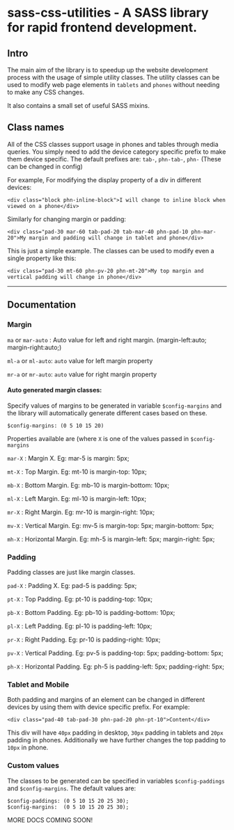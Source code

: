 sass-css-utilities - A SASS library for rapid frontend development.
==============

## Intro

The main aim of the library is to speedup up the website development process with the usage of simple utility classes.
The utility classes can be used to modify web page elements in `tablets` and `phones` without needing to make any CSS changes.

It also contains a small set of useful SASS mixins.

## Class names

All of the CSS classes support usage in phones and tables through media queries. You simply need to add the device category specific prefix to make them device specific. The default prefixes are: `tab-`, `phn-tab-`, `phn-` (These can be changed in config)

For example, For  modifying the display property of a div in different devices:

    <div class="block phn-inline-block">I will change to inline block when viewed on a phone</div>

Similarly for changing margin or padding:

    <div class="pad-30 mar-60 tab-pad-20 tab-mar-40 phn-pad-10 phn-mar-20">My margin and padding will change in tablet and phone</div>

This is just a simple example. The classes can be used to modify even a single property like this:

    <div class="pad-30 mt-60 phn-pv-20 phn-mt-20">My top margin and vertical padding will change in phone</div>


----------
## Documentation

### Margin
`ma` or `mar-auto` : Auto value for left and right margin. (margin-left:auto; margin-right:auto;)

`ml-a` or `ml-auto`: `auto` value for left margin property

`mr-a` or `mr-auto`: `auto` value for right margin property

#### Auto generated margin classes:
Specify values of margins to be generated in variable `$config-margins` and the library will automatically generate different cases based on these. 

    $config-margins: (0 5 10 15 20)

Properties available are (where `X` is one of the values passed in `$config-margins`

`mar-X` : Margin X. Eg: mar-5 is margin: 5px;

`mt-X` : Top Margin. Eg: mt-10 is margin-top: 10px;

`mb-X` : Bottom Margin. Eg: mb-10 is margin-bottom: 10px;

`ml-X` : Left Margin. Eg: ml-10 is margin-left: 10px;

`mr-X` : Right Margin. Eg: mr-10 is margin-right: 10px;

`mv-X` : Vertical Margin. Eg: mv-5 is margin-top: 5px; margin-bottom: 5px;

`mh-X` : Horizontal Margin. Eg: mh-5 is margin-left: 5px; margin-right: 5px;

### Padding
Padding classes are just like margin classes.

`pad-X` : Padding X. Eg: pad-5 is padding: 5px;

`pt-X` : Top Padding. Eg: pt-10 is padding-top: 10px;

`pb-X` : Bottom Padding. Eg: pb-10 is padding-bottom: 10px;

`pl-X` : Left Padding. Eg: pl-10 is padding-left: 10px;

`pr-X` : Right Padding. Eg: pr-10 is padding-right: 10px;

`pv-X` : Vertical Padding. Eg: pv-5 is padding-top: 5px; padding-bottom: 5px;

`ph-X` : Horizontal Padding. Eg: ph-5 is padding-left: 5px; padding-right: 5px;

### Tablet and Mobile
Both padding and margins of an element can be changed in different devices by using them with device specific prefix. For example:

    <div class="pad-40 tab-pad-30 phn-pad-20 phn-pt-10">Content</div>
This div will have `40px` padding in desktop, `30px` padding in tablets and `20px` padding in phones. Additionally we have further changes the top padding to `10px` in phone.

### Custom values
The classes to be generated can be specified in variables `$config-paddings` and `$config-margins`. The default values are:

    $config-paddings: (0 5 10 15 20 25 30);
    $config-margins:  (0 5 10 15 20 25 30);

MORE DOCS COMING SOON!
